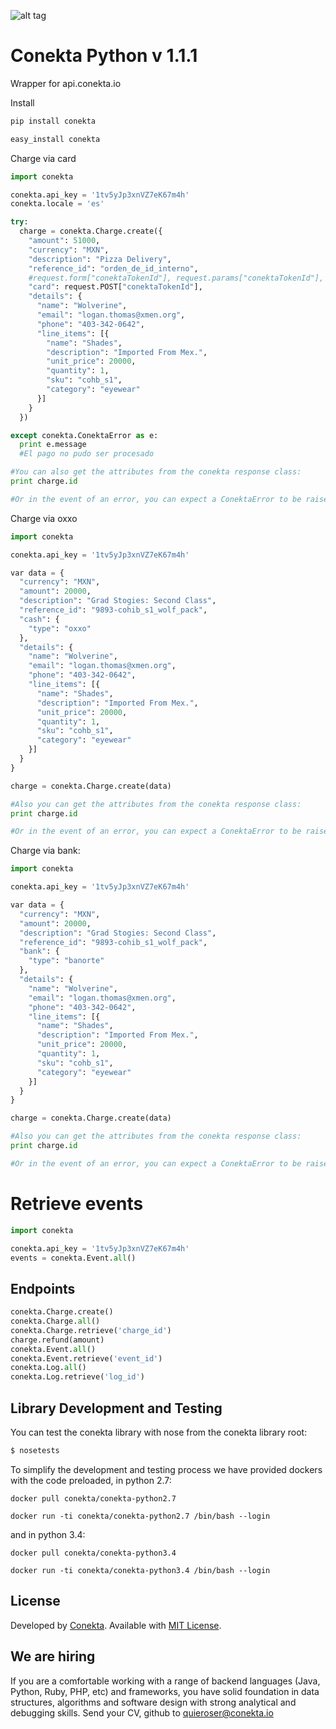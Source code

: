 ![alt tag](https://raw.github.com/conekta/conekta-python/master/readme_files/cover.png)

Conekta Python v 1.1.1
======================

Wrapper for api.conekta.io

Install

```sh
pip install conekta
```

```sh
easy_install conekta
```

Charge via card

```python
import conekta

conekta.api_key = '1tv5yJp3xnVZ7eK67m4h'
conekta.locale = 'es'

try:
  charge = conekta.Charge.create({
    "amount": 51000,
    "currency": "MXN",
    "description": "Pizza Delivery",
    "reference_id": "orden_de_id_interno",
    #request.form["conektaTokenId"], request.params["conektaTokenId"], "tok_a4Ff0dD2xYZZq82d9"
    "card": request.POST["conektaTokenId"],
    "details": {
      "name": "Wolverine",
      "email": "logan.thomas@xmen.org",
      "phone": "403-342-0642",
      "line_items": [{
        "name": "Shades",
        "description": "Imported From Mex.",
        "unit_price": 20000,
        "quantity": 1,
        "sku": "cohb_s1",
        "category": "eyewear"
      }]
    }
  })

except conekta.ConektaError as e:
  print e.message 
  #El pago no pudo ser procesado

#You can also get the attributes from the conekta response class:
print charge.id

#Or in the event of an error, you can expect a ConektaError to be raised
```

Charge via oxxo

```python
import conekta

conekta.api_key = '1tv5yJp3xnVZ7eK67m4h'

var data = {
  "currency": "MXN",
  "amount": 20000,
  "description": "Grad Stogies: Second Class",
  "reference_id": "9893-cohib_s1_wolf_pack",
  "cash": {
    "type": "oxxo"
  },
  "details": {
    "name": "Wolverine",
    "email": "logan.thomas@xmen.org",
    "phone": "403-342-0642",
    "line_items": [{
      "name": "Shades",
      "description": "Imported From Mex.",
      "unit_price": 20000,
      "quantity": 1,
      "sku": "cohb_s1",
      "category": "eyewear"
    }]
  }
}

charge = conekta.Charge.create(data)

#Also you can get the attributes from the conekta response class:
print charge.id

#Or in the event of an error, you can expect a ConektaError to be raised
```

Charge via bank:

```python
import conekta

conekta.api_key = '1tv5yJp3xnVZ7eK67m4h'

var data = {
  "currency": "MXN",
  "amount": 20000,
  "description": "Grad Stogies: Second Class",
  "reference_id": "9893-cohib_s1_wolf_pack",
  "bank": {
    "type": "banorte"
  },
  "details": {
    "name": "Wolverine",
    "email": "logan.thomas@xmen.org",
    "phone": "403-342-0642",
    "line_items": [{
      "name": "Shades",
      "description": "Imported From Mex.",
      "unit_price": 20000,
      "quantity": 1,
      "sku": "cohb_s1",
      "category": "eyewear"
    }]
  }
}

charge = conekta.Charge.create(data)

#Also you can get the attributes from the conekta response class:
print charge.id

#Or in the event of an error, you can expect a ConektaError to be raised
```

# Retrieve events

```python
import conekta

conekta.api_key = '1tv5yJp3xnVZ7eK67m4h'
events = conekta.Event.all()
```

## Endpoints

```python
conekta.Charge.create()
conekta.Charge.all()
conekta.Charge.retrieve('charge_id')
charge.refund(amount)
conekta.Event.all()
conekta.Event.retrieve('event_id')
conekta.Log.all()
conekta.Log.retrieve('log_id')
```

## Library Development and Testing

You can test the conekta library with nose from the conekta library root:

```sh
$ nosetests
```

To simplify the development and testing process we have provided dockers with the code preloaded, in python 2.7:

```shell
docker pull conekta/conekta-python2.7

docker run -ti conekta/conekta-python2.7 /bin/bash --login
```

and in python 3.4:

```shell
docker pull conekta/conekta-python3.4

docker run -ti conekta/conekta-python3.4 /bin/bash --login
```

License
-------
Developed by [Conekta](https://www.conekta.io). Available with [MIT License](LICENSE).

We are hiring
-------------

If you are a comfortable working with a range of backend languages (Java, Python, Ruby, PHP, etc) and frameworks, you have solid foundation in data structures, algorithms and software design with strong analytical and debugging skills. 
Send your CV, github to quieroser@conekta.io

